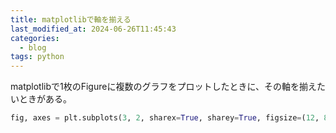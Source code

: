 ```yaml
---
title: matplotlibで軸を揃える
last_modified_at: 2024-06-26T11:45:43
categories:
  - blog
tags: python
---
```


matplotlibで1枚のFigureに複数のグラフをプロットしたときに、その軸を揃えたいときがある。

```python
fig, axes = plt.subplots(3, 2, sharex=True, sharey=True, figsize=(12, 8))
```
